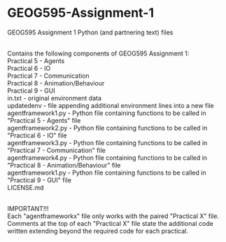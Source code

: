  # GEOG595-Assignment-1 
GEOG595 Assignment 1 Python (and partnering text) files <br /><br />

Contains the following components of GEOG595 Assignment 1: <br />
Practical 5 - Agents <br />
Practical 6 - IO <br />
Practical 7 - Communication <br />
Practical 8 - Animation/Behaviour <br />
Practical 9 - GUI <br />
in.txt - original environment data <br />
updatedenv - file appending additional environment lines into a new file <br />
agentframework1.py - Python file containing functions to be called in "Practical 5 - Agents" file <br />
agentframework2.py - Python file containing functions to be called in "Practical 6 - IO" file <br />
agentframework3.py - Python file containing functions to be called in "Practical 7 - Communication" file <br />
agentframework4.py - Python file containing functions to be called in "Practical 8 - Animation/Behaviour" file <br />
agentframework1.py - Python file containing functions to be called in "Practical 9 - GUI" file <br />
LICENSE.md <br /><br />

IMPORTANT!!!<br />
Each "agentframeworkx" file only works with the paired "Practical X" file.<br />
Comments at the top of each "Practical X" file state the additional code written extending beyond the required code for each practical.<br />
